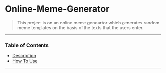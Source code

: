 # Online-Meme-Generator
>This project is on an online meme geneartor which generates random meme templates on the basis of the texts that the users enter.
---

### Table of Contents ###
- [Description](#description)
- [How To Use](#how-to-use)
---
